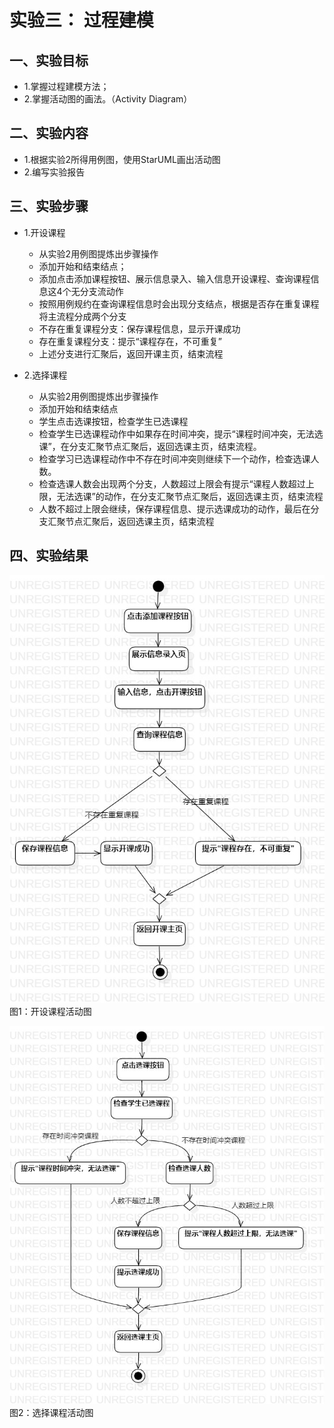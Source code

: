 # 实验三： 过程建模

## 一、实验目标

- 1.掌握过程建模方法；
- 2.掌握活动图的画法。（Activity Diagram）


## 二、实验内容

- 1.根据实验2所得用例图，使用StarUML画出活动图
- 2.编写实验报告

## 三、实验步骤
- 1.开设课程
    - 从实验2用例图提炼出步骤操作
    - 添加开始和结束结点；
    - 添加点击添加课程按钮、展示信息录入、输入信息开设课程、查询课程信息这4个无分支流动作
    - 按照用例规约在查询课程信息时会出现分支结点，根据是否存在重复课程将主流程分成两个分支
    - 不存在重复课程分支：保存课程信息，显示开课成功
    - 存在重复课程分支：提示“课程存在，不可重复”
    - 上述分支进行汇聚后，返回开课主页，结束流程

- 2.选择课程
	- 从实验2用例图提炼出步骤操作 
    - 添加开始和结束结点
    - 学生点击选课按钮，检查学生已选课程
    - 检查学生已选课程动作中如果存在时间冲突，提示“课程时间冲突，无法选课”，在分支汇聚节点汇聚后，返回选课主页，结束流程。
    - 检查学习已选课程动作中不存在时间冲突则继续下一个动作，检查选课人数。
    - 检查选课人数会出现两个分支，人数超过上限会有提示“课程人数超过上限，无法选课”的动作，在分支汇聚节点汇聚后，返回选课主页，结束流程
    - 人数不超过上限会继续，保存课程信息、提示选课成功的动作，最后在分支汇聚节点汇聚后，返回选课主页，结束流程

## 四、实验结果

![活动图1](./Lab3_ActivityDiagram1.jpg)  
图1：开设课程活动图

![活动图2](./Lab3_ActivityDiagram2.jpg)  
图2：选择课程活动图
